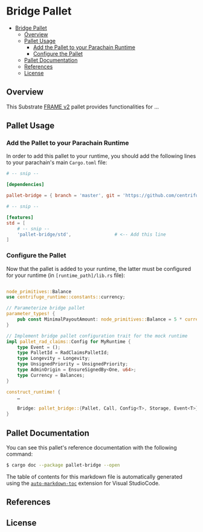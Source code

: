 # Bridge Pallet

<!-- TOC -->

- [Bridge Pallet](#bridge-pallet)
    - [Overview](#overview)
    - [Pallet Usage](#pallet-usage)
        - [Add the Pallet to your Parachain Runtime](#add-the-pallet-to-your-parachain-runtime)
        - [Configure the Pallet](#configure-the-pallet)
    - [Pallet Documentation](#pallet-documentation)
    - [References](#references)
    - [License](#license)

<!-- /TOC -->

## Overview

This Substrate [FRAME v2](https://substrate.dev/docs/en/knowledgebase/runtime/frame) pallet 
provides functionalities for ...

## Pallet Usage

### Add the Pallet to your Parachain Runtime

In order to add this pallet to your runtime, you should add the following lines
to your parachain's main `Cargo.toml` file:

```toml
# -- snip --

[dependencies]

pallet-bridge = { branch = 'master', git = 'https://github.com/centrifuge-chain/pallet-bridge.git' }

# -- snip --

[features]
std = [
    # -- snip --
    'pallet-bridge/std',                # <-- Add this line
]
```

### Configure the Pallet

Now that the pallet is added to your runtime,  the latter must be configured
for your runtime (in `[runtime_path]/lib.rs` file):

```rust

node_primitives::Balance
use centrifuge_runtime::constants::currency;

// Parameterize bridge pallet
parameter_types! {
    pub const MinimalPayoutAmount: node_primitives::Balance = 5 * currency::RAD;
}

// Implement bridge pallet configuration trait for the mock runtime
impl pallet_rad_claims::Config for MyRuntime {
    type Event = ();
    type PalletId = RadClaimsPalletId;
    type Longevity = Longevity;
    type UnsignedPriority = UnsignedPriority;
    type AdminOrigin = EnsureSignedBy<One, u64>;
    type Currency = Balances;
}

construct_runtime! {
    …

    Bridge: pallet_bridge::{Pallet, Call, Config<T>, Storage, Event<T>},
}
```

## Pallet Documentation

You can see this pallet's reference documentation with the following command:

```sh
$ cargo doc --package pallet-bridge --open
```

The table of contents for this markdown file is automatically generated using the [`auto-markdown-toc`](https://marketplace.visualstudio.com/items?itemName=huntertran.auto-markdown-toc) extension for Visual StudioCode.

## References

## License
